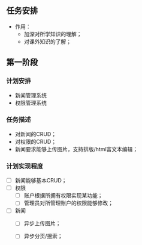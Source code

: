 ## 任务安排

* 作用：
  * 加深对所学知识的理解；
  * 对课外知识的了解；



## 第一阶段

### 计划安排

* 新闻管理系统
* 权限管理系统



### 任务描述

* 对新闻的CRUD；
* 对权限的CRUD；
* 新闻要求能够上传图片，支持排版/html富文本编辑；



### 计划实现程度

* [ ] 新闻能够基本CRUD；
* [ ] 权限
  * [ ] 账户根据所拥有权限实现某功能；
  * [ ] 管理员对所管理账户的权限能够修改；
* [ ] 新闻
  * [ ] 异步上传图片；
  * [ ] 异步分页/搜索；



